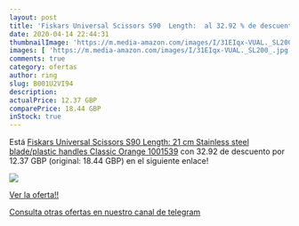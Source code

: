 ```yaml
---
layout: post
title: 'Fiskars Universal Scissors S90  Length:  al 32.92 % de descuento'
date: 2020-04-14 22:44:31
thumbnailImage: 'https://m.media-amazon.com/images/I/31EIqx-VUAL._SL200_.jpg'
images: [ 'https://m.media-amazon.com/images/I/31EIqx-VUAL._SL200_.jpg' ]
comments: true
category: ofertas
author: ring
slug: B001U2VI94
description:
actualPrice: 12.37 GBP
comparePrice: 18.44 GBP
inStock: true
---
```


Está [Fiskars Universal Scissors S90  Length: 21 cm  Stainless steel blade/plastic handles  Classic  Orange  1001539](https://www.amazon.com/dp/B001U2VI94/?tag=redken08-20) con 32.92 de descuento por 12.37 GBP (original: 18.44 GBP) en el siguiente enlace!

[![](https://m.media-amazon.com/images/I/31EIqx-VUAL._SL200_.jpg)](https://www.amazon.com/dp/B001U2VI94/?tag=redken08-20)

[Ver la oferta!!](https://www.amazon.com/dp/B001U2VI94/?tag=redken08-20)

[Consulta otras ofertas en nuestro canal de telegram](https://t.me/s/ofertas25)
